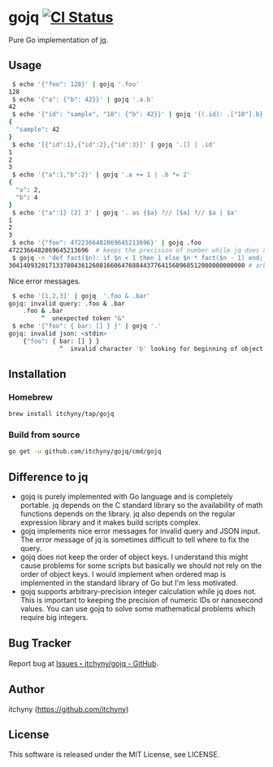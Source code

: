 # gojq [![CI Status](https://github.com/itchyny/gojq/workflows/CI/badge.svg)](https://github.com/itchyny/gojq/actions)
Pure Go implementation of [jq](https://github.com/stedolan/jq).

## Usage
```sh
 $ echo '{"foo": 128}' | gojq '.foo'
128
 $ echo '{"a": {"b": 42}}' | gojq '.a.b'
42
 $ echo '{"id": "sample", "10": {"b": 42}}' | gojq '{(.id): .["10"].b}'
{
  "sample": 42
}
 $ echo '[{"id":1},{"id":2},{"id":3}]' | gojq '.[] | .id'
1
2
3
 $ echo '{"a":1,"b":2}' | gojq '.a += 1 | .b *= 2'
{
  "a": 2,
  "b": 4
}
 $ echo '{"a":1} [2] 3' | gojq '. as {$a} ?// [$a] ?// $a | $a'
1
2
3
 $ echo '{"foo": 4722366482869645213696}' | gojq .foo
4722366482869645213696  # keeps the precision of number while jq does not
 $ gojq -n 'def fact($n): if $n < 1 then 1 else $n * fact($n - 1) end; fact(50)'
30414093201713378043612608166064768844377641568960512000000000000 # arbitrary-precision integer calculation
```

Nice error messages.
```sh
 $ echo '[1,2,3]' | gojq  '.foo & .bar'
gojq: invalid query: .foo & .bar
    .foo & .bar
         ^  unexpected token "&"
 $ echo '{"foo": { bar: [] } }' | gojq '.'
gojq: invalid json: <stdin>
    {"foo": { bar: [] } }
              ^  invalid character 'b' looking for beginning of object key string
```

## Installation
### Homebrew
```sh
brew install itchyny/tap/gojq
```

### Build from source
```bash
go get -u github.com/itchyny/gojq/cmd/gojq
```

## Difference to jq
- gojq is purely implemented with Go language and is completely portable. jq depends on the C standard library so the availability of math functions depends on the library. jq also depends on the regular expression library and it makes build scripts complex.
- gojq implements nice error messages for invalid query and JSON input. The error message of jq is sometimes difficult to tell where to fix the query.
- gojq does not keep the order of object keys. I understand this might cause problems for some scripts but basically we should not rely on the order of object keys. I would implement when ordered map is implemented in the standard library of Go but I'm less motivated.
- gojq supports arbitrary-precision integer calculation while jq does not. This is important to keeping the precision of numeric IDs or nanosecond values. You can use gojq to solve some mathematical problems which require big integers.

## Bug Tracker
Report bug at [Issues・itchyny/gojq - GitHub](https://github.com/itchyny/gojq/issues).

## Author
itchyny (https://github.com/itchyny)

## License
This software is released under the MIT License, see LICENSE.
